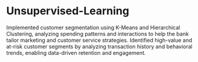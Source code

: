 # Unsupervised-Learning
Implemented customer segmentation using K-Means and Hierarchical Clustering, analyzing spending patterns and interactions to help the bank tailor marketing and customer service strategies. Identified high-value and at-risk customer segments by analyzing transaction history and behavioral trends, enabling data-driven retention and engagement.
